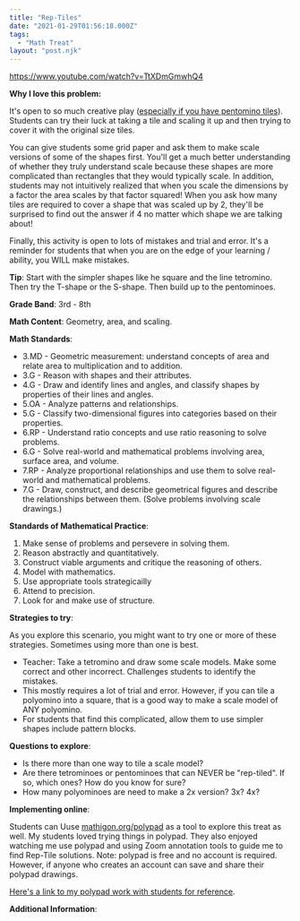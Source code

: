 ```yaml
---
title: "Rep-Tiles"
date: "2021-01-29T01:56:18.000Z"
tags:
  - "Math Treat"
layout: "post.njk"
---
```

https://www.youtube.com/watch?v=TtXDmGmwhQ4

**Why I love this problem:**

It's open to so much creative play ([especially if you have pentomino tiles](https://www.amazon.com/Learning-Resources-Rainbow-Premier-Pentominoes/dp/B000WA3FKU/ref=asc_df_B000WA3FKU/?tag=hyprod-20&linkCode=df0&hvadid=312062319564&hvpos=&hvnetw=g&hvrand=10846859305118223096&hvpone=&hvptwo=&hvqmt=&hvdev=c&hvdvcmdl=&hvlocint=&hvlocphy=9014900&hvtargid=pla-487736700167&psc=1&tag=&ref=&adgrpid=62847940260&hvpone=&hvptwo=&hvadid=312062319564&hvpos=&hvnetw=g&hvrand=10846859305118223096&hvqmt=&hvdev=c&hvdvcmdl=&hvlocint=&hvlocphy=9014900&hvtargid=pla-487736700167)). Students can try their luck at taking a tile and scaling it up and then trying to cover it with the original size tiles.

You can give students some grid paper and ask them to make scale versions of some of the shapes first. You'll get a much better understanding of whether they truly understand scale because these shapes are more complicated than rectangles that they would typically scale. In addition, students may not intuitively realized that when you scale the dimensions by a factor the area scales by that factor squared! When you ask how many tiles are required to cover a shape that was scaled up by 2, they'll be surprised to find out the answer if 4 no matter which shape we are talking about!

Finally, this activity is open to lots of mistakes and trial and error. It's a reminder for students that when you are on the edge of your learning / ability, you WILL make mistakes.

**Tip**: Start with the simpler shapes like he square and the line tetromino. Then try the T-shape or the S-shape. Then build up to the pentominoes.

**Grade Band**: 3rd - 8th 

**Math Content**: Geometry, area, and scaling. 

**Math Standards**:

*   3.MD - Geometric measurement: understand concepts of area and relate area to multiplication and to addition.
*   3.G - Reason with shapes and their attributes.
*   4.G - Draw and identify lines and angles, and classify shapes by properties of their lines and angles.
*   5.OA - Analyze patterns and relationships.
*   5.G - Classify two-dimensional figures into categories based on their properties.
*   6.RP - Understand ratio concepts and use ratio reasoning to solve problems.
*   6.G - Solve real-world and mathematical problems involving area, surface area, and volume.
*   7.RP - Analyze proportional relationships and use them to solve real-world and mathematical problems.
*   7.G - Draw, construct, and describe geometrical figures and describe the relationships between them. (Solve problems involving scale drawings.)

**Standards of Mathematical Practice**:

1.  Make sense of problems and persevere in solving them.
2.  Reason abstractly and quantitatively.
3.  Construct viable arguments and critique the reasoning of others.
4.  Model with mathematics.
5.  Use appropriate tools strategicailly
6.  Attend to precision.
7.  Look for and make use of structure.

**Strategies to try**:

As you explore this scenario, you might want to try one or more of these strategies. Sometimes using more than one is best.

*   Teacher: Take a tetromino and draw some scale models. Make some correct and other incorrect. Challenges students to identify the mistakes.
*   This mostly requires a lot of trial and error. However, if you can tile a polyomino into a square, that is a good way to make a scale model of ANY polyomino.
*   For students that find this complicated, allow them to use simpler shapes include pattern blocks.

**Questions to explore**:

*   Is there more than one way to tile a scale model?
*   Are there tetrominoes or pentominoes that can NEVER be "rep-tiled". If so, which ones? How do you know for sure?
*   How many polyominoes are need to make a 2x version? 3x? 4x?

**Implementing online**:

Students can Uuse [mathigon.org/polypad](https://mathigon.org/polypad) as a tool to explore this treat as well. My students loved trying things in polypad. They also enjoyed watching me use polypad and using Zoom annotation tools to guide me to find Rep-Tile solutions. Note: polypad is free and no account is required. However, if anyone who creates an account can save and share their polypad drawings.

[Here's a link to my polypad work with students for reference](https://mathigon.org/polypad/ZoBX27HJA5qoWw).

**Additional Information**: